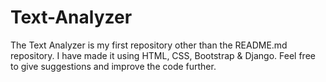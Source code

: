 # Text-Analyzer
The Text Analyzer is my first repository other than the README.md repository. I have made it using HTML, CSS, Bootstrap &amp; Django. Feel free to give suggestions and improve the code further.
